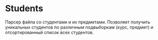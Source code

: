 # Students

Парсер файла со студентами и их предметами.
Позволяет получить уникальных студентов по различным подвыборкам (курс, предмет) и отсортированный список всех студентов.
